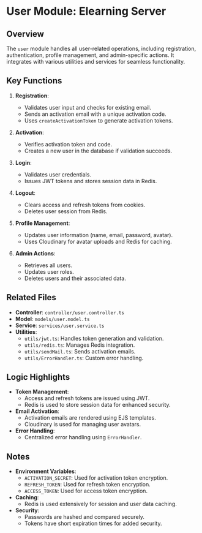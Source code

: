 # User Module: Elearning Server

## Overview
The `user` module handles all user-related operations, including registration, authentication, profile management, and admin-specific actions. It integrates with various utilities and services for seamless functionality.

## Key Functions
1. **Registration**:
   - Validates user input and checks for existing email.
   - Sends an activation email with a unique activation code.
   - Uses `createActivationToken` to generate activation tokens.

2. **Activation**:
   - Verifies activation token and code.
   - Creates a new user in the database if validation succeeds.

3. **Login**:
   - Validates user credentials.
   - Issues JWT tokens and stores session data in Redis.

4. **Logout**:
   - Clears access and refresh tokens from cookies.
   - Deletes user session from Redis.

5. **Profile Management**:
   - Updates user information (name, email, password, avatar).
   - Uses Cloudinary for avatar uploads and Redis for caching.

6. **Admin Actions**:
   - Retrieves all users.
   - Updates user roles.
   - Deletes users and their associated data.

## Related Files
- **Controller**: `controller/user.controller.ts`
- **Model**: `models/user.model.ts`
- **Service**: `services/user.service.ts`
- **Utilities**:
  - `utils/jwt.ts`: Handles token generation and validation.
  - `utils/redis.ts`: Manages Redis integration.
  - `utils/sendMail.ts`: Sends activation emails.
  - `utils/ErrorHandler.ts`: Custom error handling.

## Logic Highlights
- **Token Management**:
  - Access and refresh tokens are issued using JWT.
  - Redis is used to store session data for enhanced security.
- **Email Activation**:
  - Activation emails are rendered using EJS templates.
  - Cloudinary is used for managing user avatars.
- **Error Handling**:
  - Centralized error handling using `ErrorHandler`.

## Notes
- **Environment Variables**:
  - `ACTIVATION_SECRET`: Used for activation token encryption.
  - `REFRESH_TOKEN`: Used for refresh token encryption.
  - `ACCESS_TOKEN`: Used for access token encryption.
- **Caching**:
  - Redis is used extensively for session and user data caching.
- **Security**:
  - Passwords are hashed and compared securely.
  - Tokens have short expiration times for added security.
